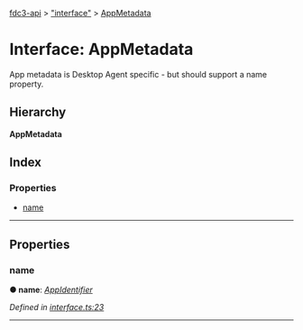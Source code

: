 [fdc3-api](../README.md) > ["interface"](../modules/_interface_.md) > [AppMetadata](../interfaces/_interface_.appmetadata.md)

# Interface: AppMetadata

App metadata is Desktop Agent specific - but should support a name property.

## Hierarchy

**AppMetadata**

## Index

### Properties

* [name](_interface_.appmetadata.md#name)

---

## Properties

<a id="name"></a>

###  name

**● name**: *[AppIdentifier](../modules/_interface_.md#appidentifier)*

*Defined in [interface.ts:23](https://github.com/FDC3/API/blob/d58cd4b/src/interface.ts#L23)*

___

